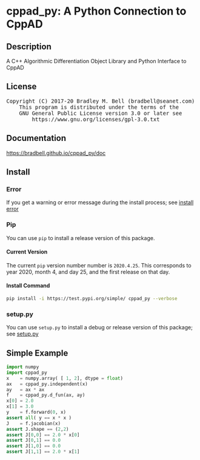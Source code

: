# cppad\_py: A Python Connection to CppAD

## Description
A C++ Algorithmic Differentiation Object Library and Python Interface to CppAD

## License
<pre>
Copyright (C) 2017-20 Bradley M. Bell (bradbell@seanet.com)
    This program is distributed under the terms of the
    GNU General Public License version 3.0 or later see
        https://www.gnu.org/licenses/gpl-3.0.txt
</pre>

## Documentation
<https://bradbell.github.io/cppad_py/doc>

## Install

### Error
If you get a warning or error message during the install process; see
[install error](https://bradbell.github.io/cppad_py/doc/install_error.htm)

### Pip
You can use `pip` to install a release version of this package.

#### Current Version
The current `pip` version number number is `2020.4.25`.
This corresponds to year 2020, month 4, and day 25,
and the first release on that day.

#### Install Command
```sh
pip install -i https://test.pypi.org/simple/ cppad_py --verbose
```

### setup.py
You can use `setup.py` to install a debug or release version of this package;
see [setup.py](https://bradbell.github.io/cppad_py/doc/setup.py.htm)

## Simple Example
```python
import numpy
import cppad_py
x    = numpy.array( [ 1, 2], dtype = float)
ax   = cppad_py.independent(x)
ay   = ax * ax
f    = cppad_py.d_fun(ax, ay)
x[0] = 2.0
x[1] = 3.0
y    = f.forward(0, x)
assert all( y == x * x )
J    = f.jacobian(x)
assert J.shape == (2,2)
assert J[0,0] == 2.0 * x[0]
assert J[0,1] == 0.0
assert J[1,0] == 0.0
assert J[1,1] == 2.0 * x[1]
```
